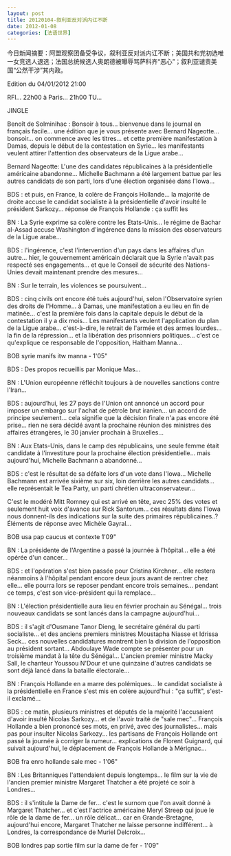 ```yaml
---
layout: post
title: 20120104-叙利亚反对派内讧不断
date: 2012-01-08
categories: [法语世界]  
---
```


今日新闻摘要：阿盟观察团备受争议，叙利亚反对派内讧不断‎；美国共和党初选唯一女竞选人退选‎；法国总统候选人奥朗德被曝辱骂萨科齐“恶心”；叙利亚谴责美国“公然干涉”其内政。

Edition du 04/01/2012 21:00

RFI... 22h00 à Paris... 21h00 TU...

JINGLE

Benoît de Solminihac : Bonsoir à tous... bienvenue dans le journal en français facile... une édition que je vous présente avec Bernard Nageotte... bonsoir... on commence avec les titres... et cette première manifestation à Damas, depuis le début de la contestation en Syrie... les manifestants veulent attirer l'attention des observateurs de la Ligue arabe...

Bernard Nageotte: L'une des candidates républicaines à la présidentielle américaine abandonne... Michelle Bachmann a été largement battue par les autres candidats de son parti, lors d'une élection organisée dans l'Iowa...

BDS : et puis, en France, la colère de François Hollande... la majorité de droite accuse le candidat socialiste à la présidentielle d'avoir insulté le président Sarkozy... réponse de François Hollande : ça suffit les

BN : La Syrie exprime sa colère contre les Etats-Unis... le régime de Bachar al-Assad accuse Washington d'ingérence dans la mission des observateurs de la Ligue arabe...

BDS : l'ingérence, c'est l'intervention d'un pays dans les affaires d'un autre... hier, le gouvernement américain déclarait que la Syrie n'avait pas respecté ses engagements... et que le Conseil de sécurité des Nations-Unies devait maintenant prendre des mesures...

BN : Sur le terrain, les violences se poursuivent...

BDS : cinq civils ont encore été tués aujourd'hui, selon l'Observatoire syrien des droits de l'Homme... à Damas, une manifestation a eu lieu en fin de matinée... c'est la première fois dans la capitale depuis le début de la contestation il y a dix mois... Les manifestants veulent l'application du plan de la Ligue arabe... c'est-à-dire, le retrait de l'armée et des armes lourdes... la fin de la répression... et la libération des prisonniers politiques... c'est ce qu'explique ce responsable de l'opposition, Haitham Manna...

BOB syrie manifs itw manna - 1'05"

BDS : Des propos recueillis par Monique Mas...

BN : L'Union européenne réfléchit toujours à de nouvelles sanctions contre l'Iran...

BDS : aujourd’hui, les 27 pays de l'Union ont annoncé un accord pour imposer un embargo sur l'achat de pétrole brut iranien... un accord de principe seulement... cela signifie que la décision finale n'a pas encore été prise... rien ne sera décidé avant la prochaine réunion des ministres des affaires étrangères, le 30 janvier prochain à Bruxelles...

BN : Aux Etats-Unis, dans le camp des républicains, une seule femme était candidate à l'investiture pour la prochaine élection présidentielle... mais aujourd'hui, Michelle Bachmann a abandonné...

BDS : c'est le résultat de sa défaite lors d'un vote dans l'Iowa... Michelle Bachmann est arrivée sixième sur six, loin derrière les autres candidats... elle représentait le Tea Party, un parti chrétien ultraconservateur...

C'est le modéré Mitt Romney qui est arrivé en tête, avec 25% des votes et seulement huit voix d'avance sur Rick Santorum... ces résultats dans l'Iowa nous donnent-ils des indications sur la suite des primaires républicaines..? Éléments de réponse avec Michèle Gayral...

BOB usa pap caucus et contexte 1'09"

BN : La présidente de l'Argentine a passé la journée à l'hôpital... elle a été opérée d'un cancer...

BDS : et l'opération s'est bien passée pour Cristina Kirchner... elle restera néanmoins à l'hôpital pendant encore deux jours avant de rentrer chez elle... elle pourra lors se reposer pendant encore trois semaines... pendant ce temps, c'est son vice-président qui la remplace...

BN : L'élection présidentielle aura lieu en février prochain au Sénégal... trois nouveaux candidats se sont lancés dans la campagne aujourd'hui...

BDS : il s'agit d'Ousmane Tanor Dieng, le secrétaire général du parti socialiste... et des anciens premiers ministres Moustapha Niasse et Idrissa Seck... ces nouvelles candidatures montrent bien la division de l'opposition au président sortant... Abdoulaye Wade compte se présenter pour un troisième mandat à la tête du Sénégal... L'ancien premier ministre Macky Sall, le chanteur Youssou N'Dour et une quinzaine d'autres candidats se sont déjà lancé dans la bataille électorale...

BN : François Hollande en a marre des polémiques... le candidat socialiste à la présidentielle en France s'est mis en colère aujourd'hui : "ça suffit", s'est-il exclamé...

BDS : ce matin, plusieurs ministres et députés de la majorité l'accusaient d'avoir insulté Nicolas Sarkozy... et de l'avoir traité de "sale mec"... François Hollande a bien prononcé ses mots, en privé, avec des journalistes... mais pas pour insulter Nicolas Sarkozy... les partisans de François Hollande ont passé la journée à corriger la rumeur... explications de Florent Guignard, qui suivait aujourd'hui, le déplacement de François Hollande à Mérignac...

BOB fra enro hollande sale mec - 1'06"

BN : Les Britanniques l'attendaient depuis longtemps... le film sur la vie de l'ancien premier ministre Margaret Thatcher a été projeté ce soir à Londres...

BDS : il s'intitule la Dame de fer... c'est le surnom que l'on avait donné à Margaret Thatcher... et c'est l'actrice américaine Meryl Streep qui joue le rôle de la dame de fer... un rôle délicat... car en Grande-Bretagne, aujourd'hui encore, Margaret Thatcher ne laisse personne indifférent... à Londres, la correspondance de Muriel Delcroix...

BOB londres pap sortie film sur la dame de fer - 1'09"
